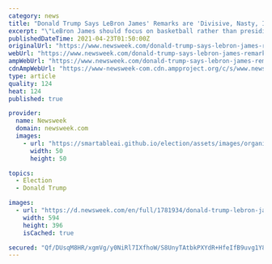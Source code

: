 ```yaml
---
category: news
title: "Donald Trump Says LeBron James' Remarks are 'Divisive, Nasty, Insulting'"
excerpt: "\"LeBron James should focus on basketball rather than presiding over the destruction of the NBA,\" the former president said. \"He may be a great basketball player, but he is doing nothing to bring our Country together."
publishedDateTime: 2021-04-23T01:50:00Z
originalUrl: "https://www.newsweek.com/donald-trump-says-lebron-james-remarks-are-divisive-nasty-insulting-1585865"
webUrl: "https://www.newsweek.com/donald-trump-says-lebron-james-remarks-are-divisive-nasty-insulting-1585865"
ampWebUrl: "https://www.newsweek.com/donald-trump-says-lebron-james-remarks-are-divisive-nasty-insulting-1585865?amp=1"
cdnAmpWebUrl: "https://www-newsweek-com.cdn.ampproject.org/c/s/www.newsweek.com/donald-trump-says-lebron-james-remarks-are-divisive-nasty-insulting-1585865?amp=1"
type: article
quality: 124
heat: 124
published: true

provider:
  name: Newsweek
  domain: newsweek.com
  images:
    - url: "https://smartableai.github.io/election/assets/images/organizations/newsweek.com-50x50.jpg"
      width: 50
      height: 50

topics:
  - Election
  - Donald Trump

images:
  - url: "https://d.newsweek.com/en/full/1781934/donald-trump-lebron-james.jpg"
    width: 594
    height: 396
    isCached: true

secured: "Qf/DUsqM8HR/xgmVg/y0NiRl7IXfhoW/S8UnyTAtbkPXYdR+HfeIfB9uvg1Y850/uH8F3tbnMYxDi4Z54rdLLLlXzJK9P5Y4BcfaTxzeJY3ckZ1jTW8ZK5Ex2aU8gQ+WC6UEe2xN69Gd0JE5ir2PGVTY/wGXJxtphgXMddIDwp4XHLPnhW63QRPksaweQv9O8Gce/5qjv1bg5UOTbzRG0OQagv/D1kBoLSFnL5FhwQMvc8lIBAMf6uGD8awuyrxrH+2sKS34O6DrCV3Aq7Gb1DW/Bricm0afHl+Ta+QlUdoEqqg2VvUq5Pb+iLPDLSozWLeW4xzHU2pzJSHeS/27lB407b03wwv9Kj+Ejg8yrzY=;WCQDU5OOIf14ecObD2mqDw=="
---
```


